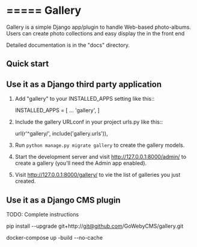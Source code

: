 =====
Gallery
=====

Gallery is a simple Django app/plugin to handle Web-based photo-albums. Users can
create photo collections and easy display the in the front end

Detailed documentation is in the "docs" directory.

Quick start
-----------
## Use it as a Django third party application
1. Add "gallery" to your INSTALLED_APPS setting like this::

    INSTALLED_APPS = [
        ...
        'gallery',
    ]

2. Include the gallery URLconf in your project urls.py like this::

    url(r'^gallery/', include('gallery.urls')),

3. Run `python manage.py migrate gallery` to create the gallery models.

4. Start the development server and visit http://127.0.0.1:8000/admin/
   to create a gallery (you'll need the Admin app enabled).

5. Visit http://127.0.0.1:8000/gallery/ to vie the list of galleries you just created.

## Use it as a Django CMS plugin
TODO: Complete instructions

pip install --upgrade git+http://git@github.com/GoWebyCMS/gallery.git

docker-compose up -build --no-cache
